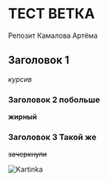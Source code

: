 # ТЕСТ ВЕТКА

Репозит Камалова Артёма

## Заголовок 1

_курсив_

### Заголовок 2 побольше

__жирный__

### Заголовок 3 Такой же

~~зачеркнули~~

![Kartinka](https://github.com/[Vodene04]/[test]/blob/[fix/README]/6526637122.jpg?raw=true)